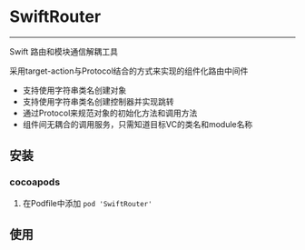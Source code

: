 # SwiftRouter

---

Swift 路由和模块通信解耦工具

采用target-action与Protocol结合的方式来实现的组件化路由中间件

- 支持使用字符串类名创建对象
- 支持使用字符串类名创建控制器并实现跳转
- 通过Protocol来规范对象的初始化方法和调用方法
- 组件间无耦合的调用服务，只需知道目标VC的类名和module名称

## 安装
### cocoapods
1. 在Podfile中添加 `pod 'SwiftRouter'`



## 使用
